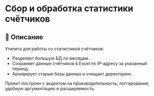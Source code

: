# Сбор и обработка статистики счётчиков

## 📌 Описание

Утилита для работы со статистикой счётчиков:
- Разделяет большую БД по месяцам.
- Сохраняет данные счётчиков в Excel по IP-адресу за указанный период.
- Архивирует старые базы данных и очищает директорию.

Проект построен с акцентом на производительность, логгирование, удобную аргументацию и расширяемость.